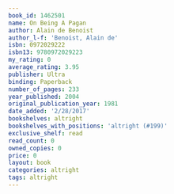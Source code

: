 ```yaml
---
book_id: 1462501
name: On Being A Pagan
author: Alain de Benoist
author_l-f: 'Benoist, Alain de'
isbn: 0972029222
isbn13: 9780972029223
my_rating: 0
average_rating: 3.95
publisher: Ultra
binding: Paperback
number_of_pages: 233
year_published: 2004
original_publication_year: 1981
date_added: '2/28/2017'
bookshelves: altright
bookshelves_with_positions: 'altright (#199)'
exclusive_shelf: read
read_count: 0
owned_copies: 0
price: 0
layout: book
categories: altright
tags: altright
---
```

